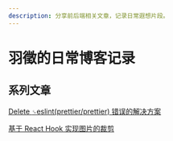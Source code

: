 ```yaml
---
description: 分享前后端相关文章，记录日常遐想片段。
---
```


# 羽徵的日常博客记录

## 系列文章

[Delete `␍`eslint(prettier/prettier) 错误的解决方案](https://github.com/yuzheng0917/blog/eslint/delete-cr)

[基于 React Hook 实现图片的裁剪](https://github.com/yuzheng0917/blog/canvas/picture-cropping)
